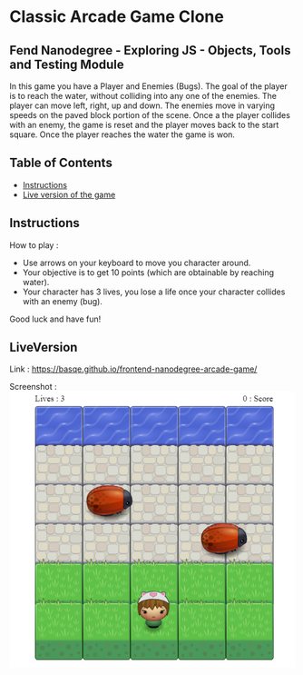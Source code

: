# Classic Arcade Game Clone

## Fend Nanodegree - Exploring JS - Objects, Tools and Testing Module

In this game you have a Player and Enemies (Bugs). The goal of the player is to reach the water, without colliding into any one of the enemies. The player can move left, right, up and down. The enemies move in varying speeds on the paved block portion of the scene. Once a the player collides with an enemy, the game is reset and the player moves back to the start square. Once the player reaches the water the game is won.

## Table of Contents

* [Instructions](#instructions)
* [Live version of the game](#liveversion)

## Instructions

How to play :
- Use arrows on your keyboard to move you character around.
- Your objective is to get 10 points (which are obtainable by reaching water).
- Your character has 3 lives, you lose a life once your character collides with an enemy (bug).

Good luck and have fun!

## LiveVersion

Link : https://basqe.github.io/frontend-nanodegree-arcade-game/  

Screenshot : ![screenshot](images/game.png)
